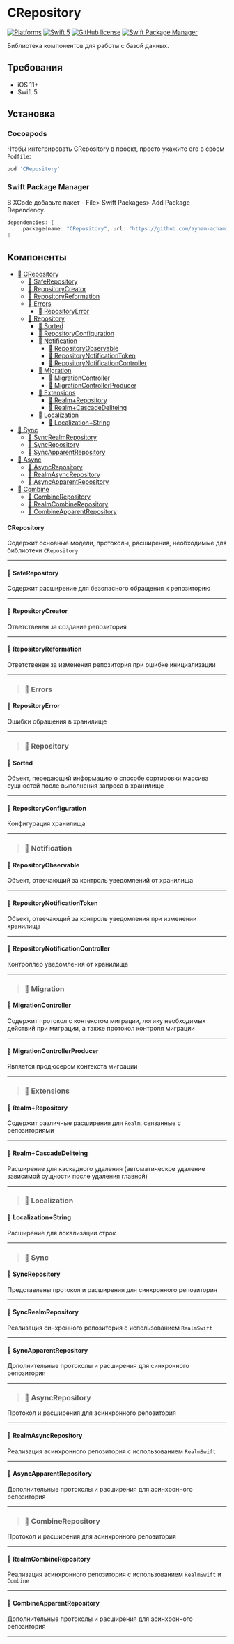# **CRepository**

[![Platforms](https://img.shields.io/badge/Platform-iOS-yellowgreen?style=flat-square)](https://img.shields.io/badge/Platforms-iOS-Green?style=flat-square)
[![Swift 5](https://img.shields.io/badge/Swift-5-orange.svg)](https://swift.org)
[![GitHub license](https://img.shields.io/badge/license-MIT-blue.svg?style=flat)](LICENSE)
[![Swift Package Manager](https://img.shields.io/badge/Swift_Package_Manager-compatible-orange?style=flat-square)](https://img.shields.io/badge/Swift_Package_Manager-compatible-orange?style=flat-square)

Библиотека компонентов для работы с базой данных.

## Требования

- iOS 11+
- Swift 5

## Установка

### Cocoapods

Чтобы интегрировать CRepository в проект, просто укажите его в своем `Podfile`:

```ruby
pod 'CRepository'
```

### Swift Package Manager

В XCode добавьте пакет - File> Swift Packages> Add Package Dependency.

```swift
dependencies: [
    .package(name: "CRepository", url: "https://github.com/ayham-achami/CRepository.git", .branch("mainline"))
]
```

## Компоненты

- [📝 CRepository](#screpository)  
  - [📝 SafeRepository](#saferepository)
  - [📝 RepositoryCreator](#repositorycreator)
  - [📝 RepositoryReformation](#repositoryreformation)
  - [📁 Errors](#errors)
    - [📝 RepositoryError](#repositoryerror)
  - [📁 Repository](#repository)
    - [📝 Sorted](#sorted)
    - [📝 RepositoryConfiguration](#repositoryconfiguration)
    - [📁 Notification](#notification)
      - [📝 RepositoryObservable](#repositoryobservable)
      - [📝 RepositoryNotificationToken](#repositorynotificationtoken)
      - [📝 RepositoryNotificationController](#repositorynotificationcontroller)
    - [📁 Migration](#migration)
      - [📝 MigrationController](#migrationcontroller)
      - [📝 MigrationControllerProducer](#migrationcontrollerproducer)
    - [📁 Extensions](#extensions)
      - [📝 Realm+Repository](#realm+repository)
      - [📝 Realm+CascadeDeliteing](#realm+cascadedeliteing)
    - [📁 Localization](#localization)
      - [📝 Localization+String](#localization+string)
- [📁 Sync](#sync)
  - [📝 SyncRealmRepository](#syncrealmrepository)
  - [📝 SyncRepository](#syncrepository)
  - [📝 SyncApparentRepository](#syncapparentrepository)
- [📁 Async](#async)
  - [📝 AsyncRepository](#asyncrepository)
  - [📝 RealmAsyncRepository](#realmasyncrepository)
  - [📝 AsyncApparentRepository](#asyncapparentrepository)
- [📁 Combine](#combine)
  - [📝 CombineRepository](#combinerepository)  
  - [📝 RealmCombineRepository](#realmcombinerepository)
  - [📝 CombineApparentRepository](#combineapparentrepository)

#### CRepository

Содержит основные модели, протоколы, расширения, необходимые для библиотеки `CRepository`
___

#### 📝 SafeRepository

Содержит расширение для безопасного обращения к репозиторию
___

#### 📝 RepositoryCreator

Ответственен за создание репозитория
___

#### 📝 RepositoryReformation

Ответственен за изменения репозитория при ошибке инициализации
___

> ### 📁 Errors

#### 📝 RepositoryError

Ошибки обращения в хранилище
___

> ### 📁 Repository

#### 📝 Sorted

Объект, передающий информацию о способе сортировки массива сущностей после выполнения запроса в хранилище
___

#### 📝 RepositoryConfiguration

Конфигурация хранилища
___

> ### 📁 Notification

#### 📝 RepositoryObservable

Объект, отвечающий за контроль уведомлений от хранилища
___

#### 📝 RepositoryNotificationToken

Объект, отвечающий за контроль уведомления при изменении хранилища
___

#### 📝 RepositoryNotificationController

Контроллер уведомления от хранилища
___

> ### 📁 Migration

#### 📝 MigrationController

Содержит протокол с контекстом миграции, логику необходимых действий при миграции, а также протокол контроля миграции
___

#### 📝 MigrationControllerProducer

Является продюсером контекста миграции
___
> ### 📁 Extensions

#### 📝 Realm+Repository

Содержит различные расширения для `Realm`, связанные с репозиториями
___

#### 📝 Realm+CascadeDeliteing

Расширение для каскадного удаления (автоматическое удаление зависимой сущности после удаления главной)
___

> ### 📁 Localization

#### 📝 Localization+String

Расширение для локализации строк
___

> ### 📁 Sync

#### 📝 SyncRepository

Представлены протокол и расширения для синхронного репозитория
___

#### 📝 SyncRealmRepository

Реализация синхронного репозитория с использованием `RealmSwift`
___

#### 📝 SyncApparentRepository

Дополнительные протоколы и расширения для синхронного репозитория
___

> ### 📁  AsyncRepository

Протокол и расширения для асинхронного репозитория
___

#### 📝 RealmAsyncRepository

Реализация асинхронного репозитория с использованием `RealmSwift`
___

#### 📝 AsyncApparentRepository

Дополнительные протоколы и расширения для асинхронного репозитория
___

> ### 📁  CombineRepository

Протокол и расширения для асинхронного репозитория
___

#### 📝 RealmCombineRepository

Реализация асинхронного репозитория с использованием `RealmSwift` и `Combine`
___

#### 📝 CombineApparentRepository

Дополнительные протоколы и расширения для асинхронного репозитория
___